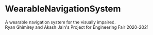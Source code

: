 # WearableNavigationSystem
 A wearable navigation system for the visually impaired. <br>
 Ryan Ghimirey and Akash Jain's Project for Engineering Fair 2020-2021 
